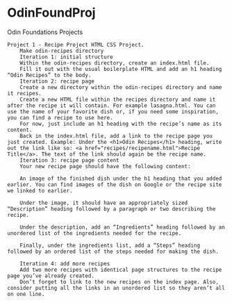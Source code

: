 # OdinFoundProj
Odin Foundations Projects

    Project 1 - Recipe Project HTML CSS Project.
        Make odin-recipes directory
        Iteration 1: initial structure
        Within the odin-recipes directory, create an index.html file.
        Fill it out with the usual boilerplate HTML and add an h1 heading “Odin Recipes” to the body.
        Iteration 2: recipe page
        Create a new directory within the odin-recipes directory and name it recipes.
        Create a new HTML file within the recipes directory and name it after the recipe it will contain. For example lasagna.html. You can use the name of your favorite dish or, if you need some inspiration, you can find a recipe to use here.
        For now, just include an h1 heading with the recipe’s name as its content.
        Back in the index.html file, add a link to the recipe page you just created. Example: Under the <h1>Odin Recipes</h1> heading, write out the link like so: <a href="recipes/recipename.html">Recipe Title</a>. The text of the link should again be the recipe name.
        Iteration 3: recipe page content
        Your new recipe page should have the following content:

        An image of the finished dish under the h1 heading that you added earlier. You can find images of the dish on Google or the recipe site we linked to earlier.

        Under the image, it should have an appropriately sized “Description” heading followed by a paragraph or two describing the recipe.

        Under the description, add an “Ingredients” heading followed by an unordered list of the ingredients needed for the recipe.

        Finally, under the ingredients list, add a “Steps” heading followed by an ordered list of the steps needed for making the dish.

        Iteration 4: add more recipes
        Add two more recipes with identical page structures to the recipe page you’ve already created.
        Don’t forget to link to the new recipes on the index page. Also, consider putting all the links in an unordered list so they aren’t all on one line.
